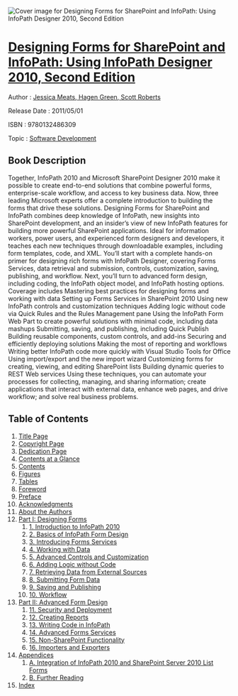 ![Cover image for Designing Forms for SharePoint and InfoPath: Using InfoPath Designer 2010, Second Edition](https://imgdetail.ebookreading.net/cover/cover/software_development/EB9780132486309.jpg)

[Designing Forms for SharePoint and InfoPath: Using InfoPath Designer 2010, Second Edition](https://ebookreading.net/view/book/Designing+Forms+for+SharePoint+and+InfoPath%3A+Using+InfoPath+Designer+2010%2C+Second+Edition-EB9780132486309_1.html "Designing Forms for SharePoint and InfoPath: Using InfoPath Designer 2010, Second Edition")
====================================================================================================================

Author : [Jessica Meats](https://ebookreading.net/search/author/Jessica+Meats),[ Hagen Green](https://ebookreading.net/search/author/+Hagen+Green),[ Scott Roberts](https://ebookreading.net/search/author/+Scott+Roberts)

Release Date : 2011/05/01

ISBN : 9780132486309

Topic : [Software Development](https://ebookreading.net/search/category/software-development)

Book Description
-----------------

Together, InfoPath 2010 and Microsoft SharePoint Designer 2010 make it possible to create end-to-end solutions that combine powerful forms, enterprise-scale workflow, and access to key business data. Now, three leading Microsoft experts offer a complete introduction to building the forms that drive these solutions.
Designing Forms for SharePoint and InfoPath combines deep knowledge of InfoPath, new insights into SharePoint development, and an insider’s view of new InfoPath features for building more powerful SharePoint applications. Ideal for information workers, power users, and experienced form designers and developers, it teaches each new techniques through downloadable examples, including form templates, code, and XML.
You’ll start with a complete hands-on primer for designing rich forms with InfoPath Designer, covering Forms Services, data retrieval and submission, controls, customization, saving, publishing, and workflow. Next, you’ll turn to advanced form design, including coding, the InfoPath object model, and InfoPath hosting options. Coverage includes
Mastering best practices for designing forms and working with data
Setting up Forms Services in SharePoint 2010
Using new InfoPath controls and customization techniques
Adding logic without code via Quick Rules and the Rules Management pane
Using the InfoPath Form Web Part to create powerful solutions with minimal code, including data mashups
Submitting, saving, and publishing, including Quick Publish
Building reusable components, custom controls, and add-ins
Securing and efficiently deploying solutions
Making the most of reporting and workflows
Writing better InfoPath code more quickly with Visual Studio Tools for Office
Using import/export and the new import wizard
Customizing forms for creating, viewing, and editing SharePoint lists
Building dynamic queries to REST Web services
Using these techniques, you can automate your processes for collecting, managing, and sharing information; create applications that interact with external data, enhance web pages, and drive workflow; and solve real business problems.
              
Table of Contents
-----------------

1. [Title Page](https://ebookreading.net/view/book/Designing+Forms+for+SharePoint+and+InfoPath%3A+Using+InfoPath+Designer+2010%2C+Second+Edition-EB9780132486309_2.html)
1. [Copyright Page](https://ebookreading.net/view/book/Designing+Forms+for+SharePoint+and+InfoPath%3A+Using+InfoPath+Designer+2010%2C+Second+Edition-EB9780132486309_3.html)
1. [Dedication Page](https://ebookreading.net/view/book/Designing+Forms+for+SharePoint+and+InfoPath%3A+Using+InfoPath+Designer+2010%2C+Second+Edition-EB9780132486309_4.html)
1. [Contents at a Glance](https://ebookreading.net/view/book/Designing+Forms+for+SharePoint+and+InfoPath%3A+Using+InfoPath+Designer+2010%2C+Second+Edition-EB9780132486309_5.html)
1. [Contents](https://ebookreading.net/view/book/Designing+Forms+for+SharePoint+and+InfoPath%3A+Using+InfoPath+Designer+2010%2C+Second+Edition-EB9780132486309_6.html)
1. [Figures](https://ebookreading.net/view/book/Designing+Forms+for+SharePoint+and+InfoPath%3A+Using+InfoPath+Designer+2010%2C+Second+Edition-EB9780132486309_7.html)
1. [Tables](https://ebookreading.net/view/book/Designing+Forms+for+SharePoint+and+InfoPath%3A+Using+InfoPath+Designer+2010%2C+Second+Edition-EB9780132486309_8.html)
1. [Foreword](https://ebookreading.net/view/book/Designing+Forms+for+SharePoint+and+InfoPath%3A+Using+InfoPath+Designer+2010%2C+Second+Edition-EB9780132486309_9.html)
1. [Preface](https://ebookreading.net/view/book/Designing+Forms+for+SharePoint+and+InfoPath%3A+Using+InfoPath+Designer+2010%2C+Second+Edition-EB9780132486309_10.html)
1. [Acknowledgments](https://ebookreading.net/view/book/Designing+Forms+for+SharePoint+and+InfoPath%3A+Using+InfoPath+Designer+2010%2C+Second+Edition-EB9780132486309_11.html)
1. [About the Authors](https://ebookreading.net/view/book/Designing+Forms+for+SharePoint+and+InfoPath%3A+Using+InfoPath+Designer+2010%2C+Second+Edition-EB9780132486309_12.html)
1. [Part I: Designing Forms](https://ebookreading.net/view/book/Designing+Forms+for+SharePoint+and+InfoPath%3A+Using+InfoPath+Designer+2010%2C+Second+Edition-EB9780132486309_13.html)
    1. [1. Introduction to InfoPath 2010](https://ebookreading.net/view/book/Designing+Forms+for+SharePoint+and+InfoPath%3A+Using+InfoPath+Designer+2010%2C+Second+Edition-EB9780132486309_14.html)
    1. [2. Basics of InfoPath Form Design](https://ebookreading.net/view/book/Designing+Forms+for+SharePoint+and+InfoPath%3A+Using+InfoPath+Designer+2010%2C+Second+Edition-EB9780132486309_15.html)
    1. [3. Introducing Forms Services](https://ebookreading.net/view/book/Designing+Forms+for+SharePoint+and+InfoPath%3A+Using+InfoPath+Designer+2010%2C+Second+Edition-EB9780132486309_16.html)
    1. [4. Working with Data](https://ebookreading.net/view/book/Designing+Forms+for+SharePoint+and+InfoPath%3A+Using+InfoPath+Designer+2010%2C+Second+Edition-EB9780132486309_17.html)
    1. [5. Advanced Controls and Customization](https://ebookreading.net/view/book/Designing+Forms+for+SharePoint+and+InfoPath%3A+Using+InfoPath+Designer+2010%2C+Second+Edition-EB9780132486309_18.html)
    1. [6. Adding Logic without Code](https://ebookreading.net/view/book/Designing+Forms+for+SharePoint+and+InfoPath%3A+Using+InfoPath+Designer+2010%2C+Second+Edition-EB9780132486309_19.html)
    1. [7. Retrieving Data from External Sources](https://ebookreading.net/view/book/Designing+Forms+for+SharePoint+and+InfoPath%3A+Using+InfoPath+Designer+2010%2C+Second+Edition-EB9780132486309_20.html)
    1. [8. Submitting Form Data](https://ebookreading.net/view/book/Designing+Forms+for+SharePoint+and+InfoPath%3A+Using+InfoPath+Designer+2010%2C+Second+Edition-EB9780132486309_21.html)
    1. [9. Saving and Publishing](https://ebookreading.net/view/book/Designing+Forms+for+SharePoint+and+InfoPath%3A+Using+InfoPath+Designer+2010%2C+Second+Edition-EB9780132486309_22.html)
    1. [10. Workflow](https://ebookreading.net/view/book/Designing+Forms+for+SharePoint+and+InfoPath%3A+Using+InfoPath+Designer+2010%2C+Second+Edition-EB9780132486309_23.html)
1. [Part II: Advanced Form Design](https://ebookreading.net/view/book/Designing+Forms+for+SharePoint+and+InfoPath%3A+Using+InfoPath+Designer+2010%2C+Second+Edition-EB9780132486309_24.html)
    1. [11. Security and Deployment](https://ebookreading.net/view/book/Designing+Forms+for+SharePoint+and+InfoPath%3A+Using+InfoPath+Designer+2010%2C+Second+Edition-EB9780132486309_25.html)
    1. [12. Creating Reports](https://ebookreading.net/view/book/Designing+Forms+for+SharePoint+and+InfoPath%3A+Using+InfoPath+Designer+2010%2C+Second+Edition-EB9780132486309_26.html)
    1. [13. Writing Code in InfoPath](https://ebookreading.net/view/book/Designing+Forms+for+SharePoint+and+InfoPath%3A+Using+InfoPath+Designer+2010%2C+Second+Edition-EB9780132486309_27.html)
    1. [14. Advanced Forms Services](https://ebookreading.net/view/book/Designing+Forms+for+SharePoint+and+InfoPath%3A+Using+InfoPath+Designer+2010%2C+Second+Edition-EB9780132486309_28.html)
    1. [15. Non-SharePoint Functionality](https://ebookreading.net/view/book/Designing+Forms+for+SharePoint+and+InfoPath%3A+Using+InfoPath+Designer+2010%2C+Second+Edition-EB9780132486309_29.html)
    1. [16. Importers and Exporters](https://ebookreading.net/view/book/Designing+Forms+for+SharePoint+and+InfoPath%3A+Using+InfoPath+Designer+2010%2C+Second+Edition-EB9780132486309_30.html)
1. [Appendices](https://ebookreading.net/view/book/Designing+Forms+for+SharePoint+and+InfoPath%3A+Using+InfoPath+Designer+2010%2C+Second+Edition-EB9780132486309_31.html)
    1. [A. Integration of InfoPath 2010 and SharePoint Server 2010 List Forms](https://ebookreading.net/view/book/Designing+Forms+for+SharePoint+and+InfoPath%3A+Using+InfoPath+Designer+2010%2C+Second+Edition-EB9780132486309_32.html)
    1. [B. Further Reading](https://ebookreading.net/view/book/Designing+Forms+for+SharePoint+and+InfoPath%3A+Using+InfoPath+Designer+2010%2C+Second+Edition-EB9780132486309_33.html)
1. [Index](https://ebookreading.net/view/book/Designing+Forms+for+SharePoint+and+InfoPath%3A+Using+InfoPath+Designer+2010%2C+Second+Edition-EB9780132486309_34.html)
